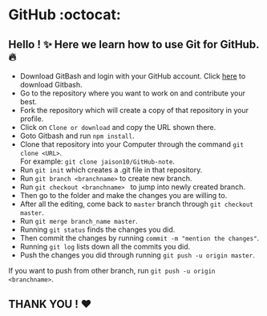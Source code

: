 # GitHub :octocat:
## Hello ! :sparkles: Here we learn how to use Git for GitHub.:fire:

- Download GitBash and login with your GitHub account. Click [here](https://git-scm.com/downloads) to download Gitbash. 
- Go to the repository where you want to work on and contribute your best. 
- Fork the repository which will create a copy of that repository in your profile. 
- Click on ``` Clone or download ``` and copy the URL shown there. 
- Goto Gitbash and run ```npm install```. 
- Clone that repository into your Computer through the command ```git clone <URL>```.
<br>  For example: ```git clone jaison10/GitHub-note```. 
- Run ```git init``` which creates a .git file in that repository.
- Run ```git branch <branchname>``` to create new branch.
- Run ```git checkout <branchname> ``` to jump into newly created branch. 
- Then go to the folder and make the changes you are willing to.
- After all the editing, come back to ```master``` branch through ```git checkout master```. 
- Run ```git merge branch_name master```.
- Running ```git status``` finds the changes you did.
- Then commit the changes by running ```commit -m "mention the changes"```. 
- Running ```git log``` lists down all the commits you did.
- Push the changes you did through running ```git push -u origin master```.

 If you want to push from other branch, run ```git push -u origin <branchname>```.


## THANK YOU ! :heart:


